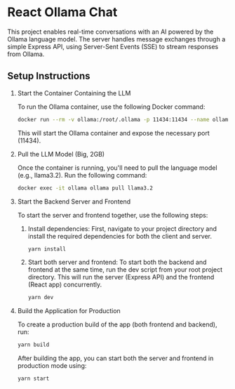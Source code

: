 # React Ollama Chat

This project enables real-time conversations with an AI powered by the Ollama language model. The server handles message exchanges through a simple Express API, using Server-Sent Events (SSE) to stream responses from Ollama.

## Setup Instructions

1. Start the Container Containing the LLM

   To run the Ollama container, use the following Docker command:

   ```bash
   docker run --rm -v ollama:/root/.ollama -p 11434:11434 --name ollama ollama/ollama
   ```

   This will start the Ollama container and expose the necessary port (11434).

2. Pull the LLM Model (Big, 2GB)

   Once the container is running, you'll need to pull the language model (e.g., llama3.2). Run the following command:

   ```bash
   docker exec -it ollama ollama pull llama3.2
   ```

3. Start the Backend Server and Frontend

   To start the server and frontend together, use the following steps:

   1. Install dependencies: First, navigate to your project directory and install the required dependencies for both the client and server.

      ```bash
      yarn install
      ```

   2. Start both server and frontend: To start both the backend and frontend at the same time, run the dev script from your root project directory. This will run the server (Express API) and the frontend (React app) concurrently.

      ```bash
      yarn dev
      ```

4. Build the Application for Production

   To create a production build of the app (both frontend and backend), run:

   ```bash
   yarn build
   ```

   After building the app, you can start both the server and frontend in production mode using:

   ```bash
   yarn start
   ```
